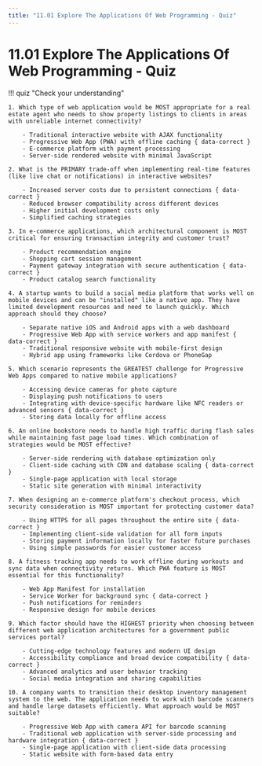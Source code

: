 ```yaml
---
title: "11.01 Explore The Applications Of Web Programming - Quiz"
---
```


# 11.01 Explore The Applications Of Web Programming - Quiz

!!! quiz "Check your understanding"

    1. Which type of web application would be MOST appropriate for a real estate agent who needs to show property listings to clients in areas with unreliable internet connectivity?

        - Traditional interactive website with AJAX functionality
        - Progressive Web App (PWA) with offline caching { data-correct }
        - E-commerce platform with payment processing
        - Server-side rendered website with minimal JavaScript

    2. What is the PRIMARY trade-off when implementing real-time features (like live chat or notifications) in interactive websites?

        - Increased server costs due to persistent connections { data-correct }
        - Reduced browser compatibility across different devices
        - Higher initial development costs only
        - Simplified caching strategies

    3. In e-commerce applications, which architectural component is MOST critical for ensuring transaction integrity and customer trust?

        - Product recommendation engine
        - Shopping cart session management
        - Payment gateway integration with secure authentication { data-correct }
        - Product catalog search functionality

    4. A startup wants to build a social media platform that works well on mobile devices and can be "installed" like a native app. They have limited development resources and need to launch quickly. Which approach should they choose?

        - Separate native iOS and Android apps with a web dashboard
        - Progressive Web App with service workers and app manifest { data-correct }
        - Traditional responsive website with mobile-first design
        - Hybrid app using frameworks like Cordova or PhoneGap

    5. Which scenario represents the GREATEST challenge for Progressive Web Apps compared to native mobile applications?

        - Accessing device cameras for photo capture
        - Displaying push notifications to users
        - Integrating with device-specific hardware like NFC readers or advanced sensors { data-correct }
        - Storing data locally for offline access

    6. An online bookstore needs to handle high traffic during flash sales while maintaining fast page load times. Which combination of strategies would be MOST effective?

        - Server-side rendering with database optimization only
        - Client-side caching with CDN and database scaling { data-correct }
        - Single-page application with local storage
        - Static site generation with minimal interactivity

    7. When designing an e-commerce platform's checkout process, which security consideration is MOST important for protecting customer data?

        - Using HTTPS for all pages throughout the entire site { data-correct }
        - Implementing client-side validation for all form inputs
        - Storing payment information locally for faster future purchases
        - Using simple passwords for easier customer access

    8. A fitness tracking app needs to work offline during workouts and sync data when connectivity returns. Which PWA feature is MOST essential for this functionality?

        - Web App Manifest for installation
        - Service Worker for background sync { data-correct }
        - Push notifications for reminders
        - Responsive design for mobile devices

    9. Which factor should have the HIGHEST priority when choosing between different web application architectures for a government public services portal?

        - Cutting-edge technology features and modern UI design
        - Accessibility compliance and broad device compatibility { data-correct }
        - Advanced analytics and user behavior tracking
        - Social media integration and sharing capabilities

    10. A company wants to transition their desktop inventory management system to the web. The application needs to work with barcode scanners and handle large datasets efficiently. What approach would be MOST suitable?

        - Progressive Web App with camera API for barcode scanning
        - Traditional web application with server-side processing and hardware integration { data-correct }
        - Single-page application with client-side data processing
        - Static website with form-based data entry
